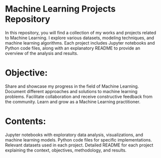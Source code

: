 # Machine Learning Projects Repository
In this repository, you will find a collection of my works and projects related to Machine Learning. I explore various datasets, modeling techniques, and machine learning algorithms. Each project includes Jupyter notebooks and Python code files, along with an explanatory README to provide an overview of the analysis and results.

# Objective:

Share and showcase my progress in the field of Machine Learning.
Document different approaches and solutions to machine learning problems.
Facilitate collaboration and receive constructive feedback from the community.
Learn and grow as a Machine Learning practitioner.

# Contents:

Jupyter notebooks with exploratory data analysis, visualizations, and machine learning models.
Python code files for specific implementations.
Relevant datasets used in each project.
Detailed README for each project explaining the context, objectives, methodology, and results.
